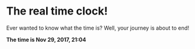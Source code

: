 # The real time clock!

Ever wanted to know what the time is? Well, your journey is about to end!

**The time is Nov 29, 2017, 21:04**